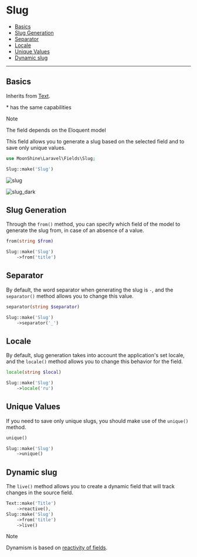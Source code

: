 # Slug

- [Basics](#basics)
- [Slug Generation](#from)
- [Separator](#separator)
- [Locale](#locale)
- [Unique Values](#unique)
- [Dynamic slug](#live)

---

<a name="basics"></a>
## Basics

Inherits from [Text](/docs/{{version}}/fields/text).

\* has the same capabilities

> [!NOTE]
> The field depends on the Eloquent model

This field allows you to generate a slug based on the selected field and to save only unique values.

```php
use MoonShine\Laravel\Fields\Slug;

Slug::make('Slug')
```

![slug](https://raw.githubusercontent.com/moonshine-software/doc/3.x/resources/screenshots/slug.png)

![slug_dark](https://raw.githubusercontent.com/moonshine-software/doc/3.x/resources/screenshots/slug_dark.png)

<a name="from"></a>
## Slug Generation

Through the `from()` method, you can specify which field of the model to generate the slug from, in case of an absence of a value.

```php
from(string $from)
```

```php
Slug::make('Slug')
    ->from('title')
```

<a name="separator"></a>
## Separator

By default, the word separator when generating the slug is `-`, and the `separator()` method allows you to change this value.

```php
separator(string $separator)
```

```php
Slug::make('Slug')
    ->separator('_')
```

<a name="locale"></a>
## Locale

By default, slug generation takes into account the application's set locale, and the `locale()` method allows you to change this behavior for the field.

```php
locale(string $local)
```

```php
Slug::make('Slug')
    ->locale('ru')
```

<a name="unique"></a>
## Unique Values

If you need to save only unique slugs, you should make use of the `unique()` method.

```php
unique()
```

```php
Slug::make('Slug')
    ->unique()
```

<a name="live"></a>
## Dynamic slug

The `live()` method allows you to create a dynamic field that will track changes in the source field.

```php
Text::make('Title')
    ->reactive(),
Slug::make('Slug')
    ->from('title')
    ->live()
```

> [!NOTE]
> Dynamism is based on [reactivity of fields](/docs/{{version}}/fields/basic-methods#reactive).
